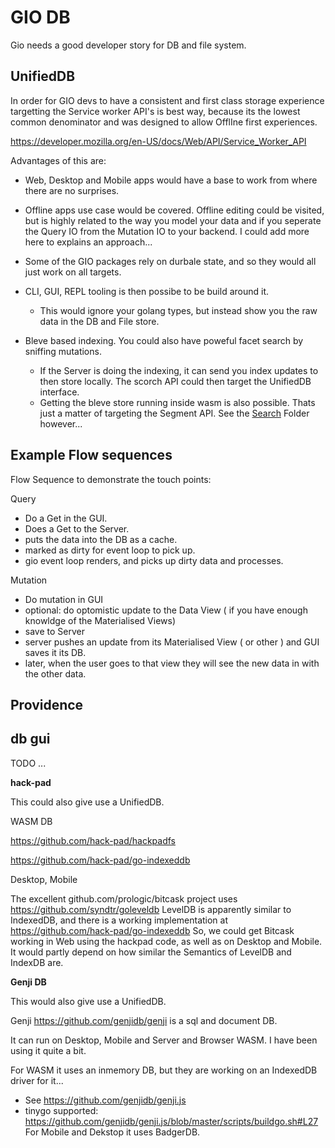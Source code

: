 # GIO DB

Gio needs a good developer story for DB and file system.

## UnifiedDB

In order for GIO devs to have a consistent and first class storage experience targetting the Service worker API's is best way, because its the lowest common denominator and was designed to allow OfflIne first experiences.

https://developer.mozilla.org/en-US/docs/Web/API/Service_Worker_API

Advantages of this are:

- Web, Desktop and Mobile apps would have a base to work from where there are no surprises.

- Offline apps use case would be covered. Offline editing could be visited, but is highly related to the way you model your data and if you seperate the Query IO from the Mutation IO to your backend. I could add more here to explains an approach...

- Some of the GIO packages rely on durbale state, and so they would all just work on all targets.

- CLI, GUI, REPL tooling is then possibe to be build around it. 
  - This would ignore your golang types, but instead show you the raw data in the DB and File store.

- Bleve based indexing. You could also have poweful facet search by sniffing mutations. 
  - If the Server is doing the indexing, it can send you index updates to then store locally. The scorch API could then target the UnifiedDB interface.
  - Getting the bleve store running inside wasm is also possible. Thats just a matter of targeting the Segment API. See the [Search](./.Search) Folder however...


## Example Flow sequences

Flow Sequence to demonstrate the touch points:

Query
- Do a Get in the GUI.
- Does a Get to the Server.
- puts the data into the DB as a cache.
- marked as dirty for event loop to pick up.
- gio event loop renders, and picks up dirty data and processes.

Mutation
- Do mutation in GUI
- optional: do optomistic update to the Data View ( if you have enough knowldge of the Materialised Views)
- save to Server
- server pushes an update from its Materialised View ( or other ) and GUI saves it its DB.
- later, when the user goes to that view they will see the new data in with the other data.



## Providence

## db gui

TODO ...

**hack-pad**

This could also give use a UnifiedDB.

WASM DB

https://github.com/hack-pad/hackpadfs

https://github.com/hack-pad/go-indexeddb

Desktop, Mobile

The excellent github.com/prologic/bitcask project uses https://github.com/syndtr/goleveldb
LevelDB is apparently similar to IndexedDB, and there is a working implementation at https://github.com/hack-pad/go-indexeddb
So, we could get Bitcask working in Web using the hackpad code, as well as on Desktop and Mobile. It would partly depend on how similar the Semantics of LevelDB and IndexDB are.

**Genji DB**

This would also give use a UnifiedDB.

Genji https://github.com/genjidb/genji is a sql and document DB. 

It can run on Desktop, Mobile and Server and Browser WASM. I have been using it quite a bit.

For WASM it uses an inmemory DB, but they are working on an IndexedDB driver for it...
- See https://github.com/genjidb/genji.js 
- tinygo supported: https://github.com/genjidb/genji.js/blob/master/scripts/buildgo.sh#L27
For Mobile and Dekstop it uses BadgerDB.